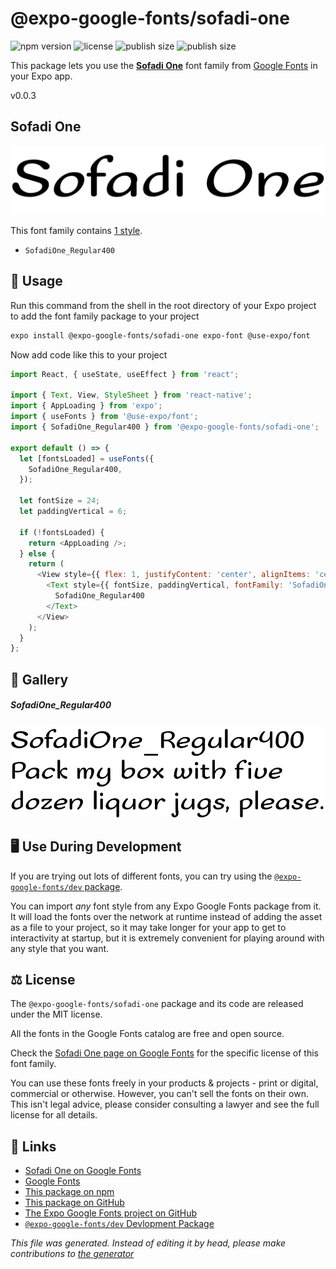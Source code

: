 # @expo-google-fonts/sofadi-one

![npm version](https://flat.badgen.net/npm/v/@expo-google-fonts/sofadi-one)
![license](https://flat.badgen.net/github/license/expo/google-fonts)
![publish size](https://flat.badgen.net/packagephobia/install/@expo-google-fonts/sofadi-one)
![publish size](https://flat.badgen.net/packagephobia/publish/@expo-google-fonts/sofadi-one)

This package lets you use the [**Sofadi One**](https://fonts.google.com/specimen/Sofadi+One) font family from [Google Fonts](https://fonts.google.com/) in your Expo app.

v0.0.3

## Sofadi One

![Sofadi One](./font-family.png)

This font family contains [1 style](#gallery).

- `SofadiOne_Regular400`

## 🔡 Usage

Run this command from the shell in the root directory of your Expo project to add the font family package to your project
```sh
expo install @expo-google-fonts/sofadi-one expo-font @use-expo/font
```

Now add code like this to your project
```js
import React, { useState, useEffect } from 'react';

import { Text, View, StyleSheet } from 'react-native';
import { AppLoading } from 'expo';
import { useFonts } from '@use-expo/font';
import { SofadiOne_Regular400 } from '@expo-google-fonts/sofadi-one';

export default () => {
  let [fontsLoaded] = useFonts({
    SofadiOne_Regular400,
  });

  let fontSize = 24;
  let paddingVertical = 6;

  if (!fontsLoaded) {
    return <AppLoading />;
  } else {
    return (
      <View style={{ flex: 1, justifyContent: 'center', alignItems: 'center' }}>
        <Text style={{ fontSize, paddingVertical, fontFamily: 'SofadiOne_Regular400' }}>
          SofadiOne_Regular400
        </Text>
      </View>
    );
  }
};

```

## 📖 Gallery

##### SofadiOne_Regular400
![SofadiOne_Regular400](./bd2ee7258a722de3e36e84a9aadf3edfe4b91221f382e3e5bbe75b786119526f.ttf.png)


## 🖥️ Use During Development

If you are trying out lots of different fonts, you can try using the [`@expo-google-fonts/dev` package](https://github.com/expo/google-fonts/tree/master/font-packages/dev#readme).

You can import *any* font style from any Expo Google Fonts package from it. It will load the fonts
over the network at runtime instead of adding the asset as a file to your project, so it may take longer
for your app to get to interactivity at startup, but it is extremely convenient
for playing around with any style that you want.

## ⚖️ License

The `@expo-google-fonts/sofadi-one` package and its code are released under the MIT license.

All the fonts in the Google Fonts catalog are free and open source.

Check the [Sofadi One page on Google Fonts](https://fonts.google.com/specimen/Sofadi+One) for the specific license of this font family.

You can use these fonts freely in your products & projects - print or digital, commercial or otherwise. However, you can't sell the fonts on their own. This isn't legal advice, please consider consulting a lawyer and see the full license for all details.

## 🔗 Links

- [Sofadi One on Google Fonts](https://fonts.google.com/specimen/Sofadi+One)
- [Google Fonts](https://fonts.google.com/)
- [This package on npm](https://www.npmjs.com/package/@expo-google-fonts/sofadi-one)
- [This package on GitHub](https://github.com/expo/google-fonts/tree/master/font-packages/sofadi-one)
- [The Expo Google Fonts project on GitHub](https://github.com/expo/google-fonts)
- [`@expo-google-fonts/dev` Devlopment Package](https://github.com/expo/google-fonts/tree/master/font-packages/dev)


*This file was generated. Instead of editing it by head, please make contributions to [the generator](https://github.com/expo/google-fonts/tree/master/packages/generator)*
